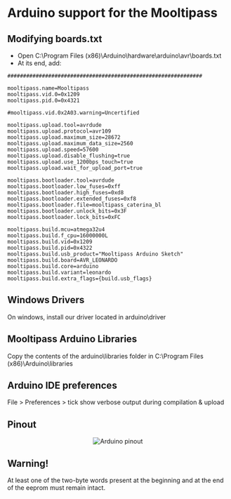 Arduino support for the Mooltipass
==================================

Modifying boards.txt
--------------------
- Open C:\Program Files (x86)\Arduino\hardware\arduino\avr\boards.txt
- At its end, add:
```
##############################################################

mooltipass.name=Mooltipass
mooltipass.vid.0=0x1209
mooltipass.pid.0=0x4321

#mooltipass.vid.0x2A03.warning=Uncertified

mooltipass.upload.tool=avrdude
mooltipass.upload.protocol=avr109
mooltipass.upload.maximum_size=28672
mooltipass.upload.maximum_data_size=2560
mooltipass.upload.speed=57600
mooltipass.upload.disable_flushing=true
mooltipass.upload.use_1200bps_touch=true
mooltipass.upload.wait_for_upload_port=true

mooltipass.bootloader.tool=avrdude
mooltipass.bootloader.low_fuses=0xff
mooltipass.bootloader.high_fuses=0xd8
mooltipass.bootloader.extended_fuses=0xf8
mooltipass.bootloader.file=mooltipass_caterina_bl
mooltipass.bootloader.unlock_bits=0x3F
mooltipass.bootloader.lock_bits=0xFC

mooltipass.build.mcu=atmega32u4
mooltipass.build.f_cpu=16000000L
mooltipass.build.vid=0x1209
mooltipass.build.pid=0x4322
mooltipass.build.usb_product="Mooltipass Arduino Sketch"
mooltipass.build.board=AVR_LEONARDO
mooltipass.build.core=arduino
mooltipass.build.variant=leonardo
mooltipass.build.extra_flags={build.usb_flags}
```

Windows Drivers
---------------
On windows, install our driver located in arduino\driver

Mooltipass Arduino Libraries
----------------------------
Copy the contents of the arduino\libraries folder in C:\Program Files (x86)\Arduino\libraries

Arduino IDE preferences
-----------------------
File > Preferences > tick show verbose output during compilation & upload

Pinout
------
<p align="center">
  <img src="https://raw.githubusercontent.com/limpkin/mooltipass/master/arduino/pinout_small.jpg" alt="Arduino pinout"/>
</p>

Warning!
--------
At least one of the two-byte words present at the beginning and at the end of the eeprom must remain intact.
